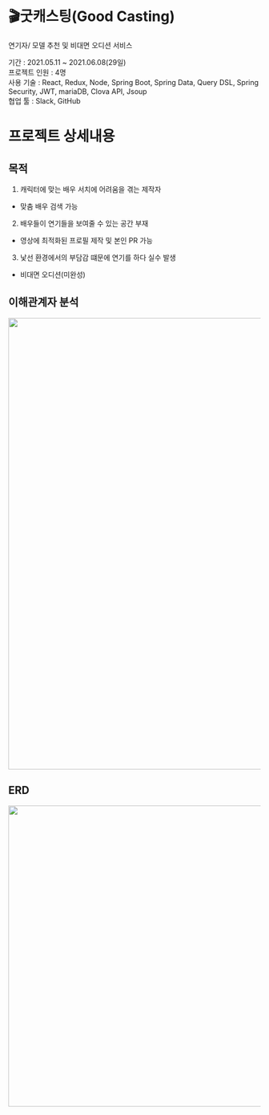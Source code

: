 
# 🎬굿캐스팅(Good Casting)
연기자/ 모델 추천 및 비대면 오디션 서비스

기간 : 2021.05.11 ~ 2021.06.08(29일) <br/>
프로젝트 인원 : 4명 <br/>
사용 기술 : React, Redux, Node, Spring Boot, Spring Data, Query DSL, Spring Security, JWT, mariaDB, Clova API, Jsoup <br/>
협업 툴 : Slack, GitHub

# 프로젝트 상세내용

## 목적
1. 캐릭터에 맞는 배우 서치에 어려움을 겪는 제작자

 - 맞춤 배우 검색 가능

2. 배우들이 연기들을 보여줄 수 있는 공간 부재

 - 영상에 최적화된 프로필 제작 및 본인 PR 가능

3. 낯선 환경에서의 부담감 떄문에 연기를 하다 실수 발생

 - 비대면 오디션(미완성)

## 이해관계자 분석
<img src="https://images.velog.io/images/s_keyyy/post/c71bdad0-859b-4765-951f-ab7057574649/%E1%84%8B%E1%85%B5%E1%84%92%E1%85%A2%20%E1%84%80%E1%85%AA%E1%86%AB%E1%84%80%E1%85%A8%E1%84%8C%E1%85%A1.jpg" width="900">

## ERD
<img src="https://images.velog.io/images/s_keyyy/post/a46d07e1-70b0-4c5f-a89e-0f0f3433e429/ERD.jpg" width="600">
